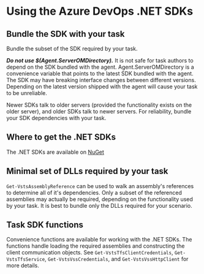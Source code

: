 # Using the Azure DevOps .NET SDKs

## Bundle the SDK with your task
Bundle the subset of the SDK required by your task.

***Do not use $(Agent.ServerOMDirectory).*** It is not safe for task authors to depend on the SDK bundled with the agent. Agent.ServerOMDirectory is a convenience variable that points to the latest SDK bundled with the agent. The SDK may have breaking interface changes between different versions. Depending on the latest version shipped with the agent will cause your task to be unreliable.

Newer SDKs talk to older servers (provided the functionality exists on the older server), and older SDKs talk to newer servers. For reliability, bundle your SDK dependencies with your task.

## Where to get the .NET SDKs

The .NET SDKs are available on [NuGet](https://www.nuget.org/profiles/nugetvss)

## Minimal set of DLLs required by your task

`Get-VstsAssemblyReference` can be used to walk an assembly's references to determine all of it's dependencies. Only a subset of the referenced assemblies may actually be required, depending on the functionality used by your task. It is best to bundle only the DLLs required for your scenario.

## Task SDK functions
Convenience functions are available for working with the .NET SDKs. The functions handle loading the required assemblies and constructing the client communication objects. See `Get-VstsTfsClientCredentials`, `Get-VstsTfsService`, `Get-VstsVssCredentials`, and `Get-VstsVssHttpClient` for more details.
